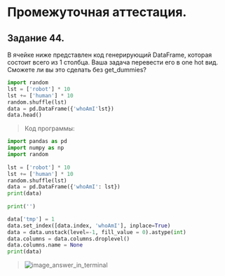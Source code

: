 # Промежуточная аттестация.

##  Задание 44. 

В ячейке ниже представлен код генерирующий DataFrame, которая состоит всего из 1 столбца. Ваша задача перевести его в one hot вид. Сможете ли вы это сделать без get_dummies?
```py
import random
lst = ['robot'] * 10
lst += ['human'] * 10
random.shuffle(lst)
data = pd.DataFrame({'whoAmI'lst})
data.head() 
```

> Код программы:
```py
import pandas as pd 
import numpy as np 
import random
 
lst = ['robot'] * 10
lst += ['human'] * 10
random.shuffle(lst)
data = pd.DataFrame({'whoAmI': lst})
print(data)
 
print('')

data['tmp'] = 1
data.set_index([data.index, 'whoAmI'], inplace=True)
data = data.unstack(level=-1, fill_value = 0).astype(int)
data.columns = data.columns.droplevel()
data.columns.name = None
print(data)
```
> ![image_answer_in_terminal]()